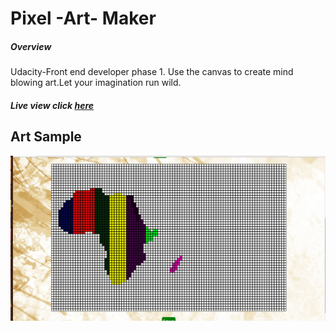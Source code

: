 
# Pixel -Art- Maker 

##### Overview
Udacity-Front end developer phase 1.
Use the canvas to create mind blowing art.Let your imagination run wild.


#####  Live view **click** [here](http://mbuguaellen.github.io/)

## Art Sample

![Preview Work](africa.png)

